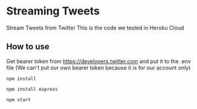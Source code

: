 # Streaming Tweets
Stream Tweets from Twitter
This is the code we tested in Heroku Cloud

## How to use
Get bearer token from https://developers.twitter.com and put it to the .env file (We can't put our own bearer token because it is for our account only) 

```
npm install 

npm install express

npm start
```

